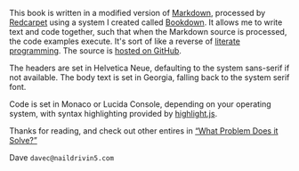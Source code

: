 This book is written in a modified version of [Markdown](https://daringfireball.net/projects/markdown/syntax), processed by [Redcarpet](https://github.com/vmg/redcarpet) using a system I created called [Bookdown](https://github.com/davetron5000/bookdown). It allows me to write text and code together, such that when the Markdown source is processed, the code examples execute.  It's sort of like a reverse of [literate programming](https://en.wikipedia.org/wiki/Literate_programming).  The source is [hosted on GitHub](https://github.com/davetron5000/faas-is-a-what-now).

The headers are set in Helvetica Neue, defaulting to the system sans-serif if not available.  The body text is set in
Georgia, falling back to  the system serif font.

Code is set in Monaco or Lucida Console, depending on your operating system, with syntax highlighting provided by [highlight.js](https://highlightjs.org).

Thanks for reading, and check out other entires in [“What Problem Does it Solve?”](/)

<aside class="signoff">
Dave <code>davec@naildrivin5.com</code>
</aside>
